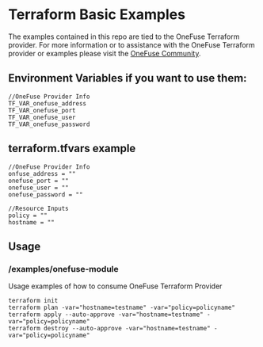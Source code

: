 # Terraform Basic Examples

The examples contained in this repo are tied to the OneFuse Terraform provider.  For more information or to assistance with the OneFuse Terraform provider or examples please visit the [OneFuse Community](https://onefuse.cloudbolt.io/).

## Environment Variables if you want to use them:

```
//OneFuse Provider Info
TF_VAR_onefuse_address
TF_VAR_onefuse_port
TF_VAR_onefuse_user
TF_VAR_onefuse_password

```

## terraform.tfvars example

```
//OneFuse Provider Info
onfuse_address = ""
onefuse_port = ""
onefuse_user = ""
onefuse_password = ""

//Resource Inputs
policy = ""
hostname = ""
```

## Usage

### /examples/onefuse-module

Usage examples of how to consume OneFuse Terraform Provider

```
terraform init
terraform plan -var="hostname=testname" -var="policy=policyname"
terraform apply --auto-approve -var="hostname=testname" -var="policy=policyname"
terraform destroy --auto-approve -var="hostname=testname" -var="policy=policyname"
```